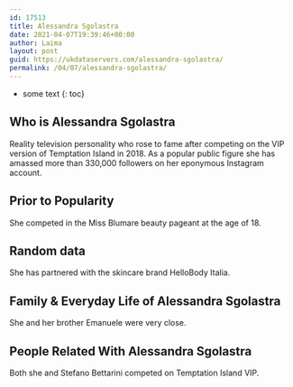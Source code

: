 ```yaml
---
id: 17513
title: Alessandra Sgolastra
date: 2021-04-07T19:39:46+00:00
author: Laima
layout: post
guid: https://ukdataservers.com/alessandra-sgolastra/
permalink: /04/07/alessandra-sgolastra/
---
```


* some text
{: toc}


## Who is Alessandra Sgolastra
                  
                  
                  
Reality television personality who rose to fame after competing on the VIP version of Temptation Island in 2018. As a popular public figure she has amassed more than 330,000 followers on her eponymous Instagram account.
                  
              
            
              
            
                
                
                
## Prior to Popularity
                  
                  
                  
She competed in the Miss Blumare beauty pageant at the age of 18. 
                  
              
            
              
            
                
                
                
## Random data
                  
                  
                  
She has partnered with the skincare brand HelloBody Italia. 
                  
              
            
              
            
                
                
                
## Family & Everyday Life of Alessandra Sgolastra
                  
                  
                  
She and her brother Emanuele were very close. 
                  
              
            
              
            
                
                
                
## People Related With Alessandra Sgolastra
                  
                  
                  
Both she and Stefano Bettarini competed on Temptation Island VIP. 
                  
              
            
              
            
                
              
            
              
              
            
            
              
            
          
          
          